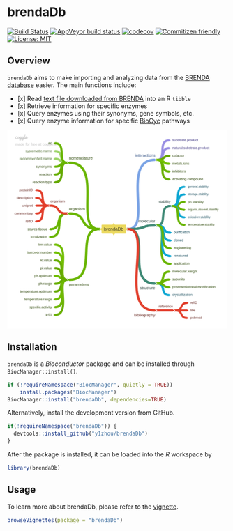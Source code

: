 
# brendaDb

<!-- Badges: start -->

[![Build Status](https://travis-ci.com/y1zhou/brendaDb.svg?branch=master)](https://travis-ci.com/y1zhou/brendaDb)
[![AppVeyor build
status](https://ci.appveyor.com/api/projects/status/github/y1zhou/brendaDb?branch=master&svg=true)](https://ci.appveyor.com/project/y1zhou/brendaDb)
[![codecov](https://codecov.io/gh/y1zhou/brendaDb/branch/master/graph/badge.svg)](https://codecov.io/gh/y1zhou/brendaDb)
[![Commitizen
friendly](https://img.shields.io/badge/commitizen-friendly-brightgreen.svg)](http://commitizen.github.io/cz-cli/)
[![License:
MIT](https://img.shields.io/badge/License-MIT-yellow.svg)](https://choosealicense.com/licenses/mit)
<!-- Badges: end -->

## Overview

`brendaDb` aims to make importing and analyzing data from the [BRENDA
database](https://www.brenda-enzymes.org) easier. The main functions
include:

  - \[x\] Read [text file downloaded from
    BRENDA](https://www.brenda-enzymes.org/download_brenda_without_registration.php)
    into an R `tibble`
  - \[x\] Retrieve information for specific enzymes
  - \[x\] Query enzymes using their synonyms, gene symbols, etc.
  - \[x\] Query enzyme information for specific
    [BioCyc](https://biocyc.org) pathways

<img src='man/figures/brendaDb.png' align="center" />

## Installation

`brendaDb` is a *Bioconductor* package and can be installed through
`BiocManager::install()`.

``` r
if (!requireNamespace("BiocManager", quietly = TRUE))
    install.packages("BiocManager")
BiocManager::install("brendaDb", dependencies=TRUE)
```

Alternatively, install the development version from GitHub.

``` r
if(!requireNamespace("brendaDb")) {
  devtools::install_github("y1zhou/brendaDb")
}
```

After the package is installed, it can be loaded into the *R* workspace
by

``` r
library(brendaDb)
```

## Usage

To learn more about brendaDb, please refer to the
[vignette](https://bioconductor.org/packages/devel/bioc/vignettes/brendaDb/inst/doc/brendaDb.html).

``` r
browseVignettes(package = "brendaDb")
```
